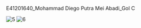 E41201640_Mohammad Diego Putra Mei Abadi_Gol C

![5](https://user-images.githubusercontent.com/80605879/137269333-9ac7c5fd-6e3c-4455-88c2-f5be3127b538.jpg)
![6](https://user-images.githubusercontent.com/80605879/137269337-a5fe93c9-c805-497b-9d72-1fa6a709ce65.jpg)